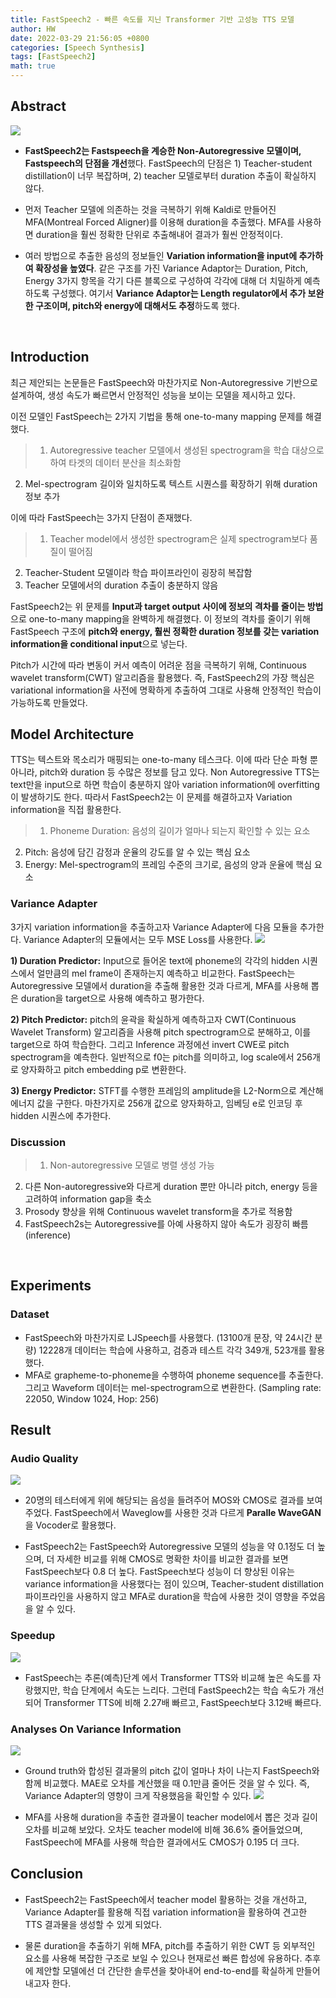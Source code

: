 ```yaml
---
title: FastSpeech2 - 빠른 속도를 지닌 Transformer 기반 고성능 TTS 모델
author: HW
date: 2022-03-29 21:56:05 +0800
categories: [Speech Synthesis]
tags: [FastSpeech2]
math: true
---
```




## **Abstract**

![](https://velog.velcdn.com/images/hws0120/post/21f8203b-d5a0-4ac5-87c1-8ceba0417400/image.png)

- **FastSpeech2는 Fastspeech을 계승한 Non-Autoregressive 모델이며, Fastspeech의 단점을 개선**했다. FastSpeech의 단점은 1) Teacher-student distillation이 너무 복잡하며, 2) teacher 모델로부터 duration 추출이 확실하지 않다.

- 먼저 Teacher 모델에 의존하는 것을 극복하기 위해 Kaldi로 만들어진 MFA(Montreal Forced Aligner)를 이용해 duration을 추출했다. MFA를 사용하면 duration을 훨씬 정확한 단위로 추출해내어 결과가 훨씬 안정적이다.

- 여러 방법으로 추출한 음성의 정보들인 **Variation information을 input에 추가하여 확장성을 높였다**. 같은 구조를 가진 Variance Adaptor는 Duration, Pitch, Energy 3가지 항목을 각기 다른 블록으로 구성하여 각각에 대해 더 치밀하게 예측하도록 구성했다. 여기서 **Variance Adaptor는 Length regulator에서 추가 보완한 구조이며, pitch와 energy에 대해서도 추정**하도록 했다.

  <br>

## **Introduction**

최근 제안되는 논문들은 FastSpeech와 마찬가지로 Non-Autoregressive 기반으로 설계하여, 생성 속도가 빠르면서 안정적인 성능을 보이는 모델을 제시하고 있다.

이전 모델인 FastSpeech는 2가지 기법을 통해 one-to-many mapping 문제를 해결했다.

>1) Autoregressive teacher 모델에서 생성된 spectrogram을 학습 대상으로 하여 타겟의 데이터 분산을 최소화함<br>
2) Mel-spectrogram 길이와 일치하도록 텍스트 시퀀스를 확장하기 위해 duration 정보 추가<br>

이에 따라 FastSpeech는 3가지 단점이 존재했다.

>1) Teacher model에서 생성한 spectrogram은 실제 spectrogram보다 품질이 떨어짐<br>
2) Teacher-Student 모델이라 학습 파이프라인이 굉장히 복잡함<br>
3) Teacher 모델에서의 duration 추출이 충분하지 않음

FastSpeech2는 위 문제를 **Input과 target output 사이에 정보의 격차를 줄이는 방법**으로 one-to-many mapping을 완벽하게 해결했다. 이 정보의 격차를 줄이기 위해 FastSpeech 구조에 **pitch와 energy, 훨씬 정확한 duration 정보를 갖는 variation information을 conditional input**으로 넣는다. <br>

Pitch가 시간에 따라 변동이 커서 예측이 어려운 점을 극복하기 위해, Continuous wavelet transform(CWT) 알고리즘을 활용했다. 즉, FastSpeech2의 가장 핵심은 variational information을 사전에 명확하게 추출하여 그대로 사용해 안정적인 학습이 가능하도록 만들었다.
<br>

## **Model Architecture**

TTS는 텍스트와 목소리가 매핑되는 one-to-many 테스크다. 이에 따라 단순 파형 뿐 아니라, pitch와 duration 등 수많은 정보를 담고 있다. Non Autoregressive TTS는 text만을 input으로 하면 학습이 충분하지 않아 variation information에 overfitting이 발생하기도 한다. 따라서 FastSpeech2는 이 문제를 해결하고자 Variation information을 직접 활용한다.

>1) Phoneme Duration: 음성의 길이가 얼마나 되는지 확인할 수 있는 요소<br>
2) Pitch: 음성에 담긴 감정과 운율의 강도를 알 수 있는 핵심 요소<br>
3) Energy: Mel-spectrogram의 프레임 수준의 크기로, 음성의 양과 운율에 핵심 요소<br>



### **Variance Adapter**

3가지 variation information을 추출하고자 Variance Adapter에 다음 모듈을 추가한다. Variance Adapter의 모듈에서는 모두 MSE Loss를 사용한다.
![](https://velog.velcdn.com/images/hws0120/post/6e28b1d2-c58d-491f-890d-72da771dc56e/image.png)

**1) Duration Predictor:** Input으로 들어온 text에 phoneme의 각각의 hidden 시퀀스에서 얼만큼의 mel frame이 존재하는지 예측하고 비교한다. FastSpeech는 Autoregressive 모델에서 duration을 추출해 활용한 것과 다르게, MFA를 사용해 뽑은 duration을 target으로 사용해 예측하고 평가한다.



**2) Pitch Predictor:** pitch의 윤곽을 확실하게 예측하고자 CWT(Continuous Wavelet Transform) 알고리즘을 사용해 pitch spectrogram으로 분해하고, 이를 target으로 하여 학습한다. 그리고 Inference 과정에선 invert CWE로 pitch spectrogram을 예측한다. 일반적으로 f0는 pitch를 의미하고, log scale에서 256개로 양자화하고 pitch embedding p로 변환한다.



**3) Energy Predictor:** STFT를 수행한 프레임의 amplitude을 L2-Norm으로 계산해 에너지 값을 구한다. 마찬가지로 256개 값으로 양자화하고, 임베딩 e로 인코딩 후 hidden 시퀀스에 추가한다. 




### **Discussion**

>1)	Non-autoregressive 모델로 병렬 생성 가능<br>
2)	다른 Non-autoregressive와 다르게 duration 뿐만 아니라 pitch, energy 등을 고려하여 information gap을 축소<br>
3)	Prosody 향상을 위해 Continuous wavelet transform을 추가로 적용함<br>
4)	FastSpeech2s는 Autoregressive를 아예 사용하지 않아 속도가 굉장히 빠름(inference)

<br>

## **Experiments**

### **Dataset**

- FastSpeech와 마찬가지로 LJSpeech를 사용했다. (13100개 문장, 약 24시간 분량)
  12228개 데이터는 학습에 사용하고, 검증과 테스트 각각 349개, 523개를 활용했다.
- MFA로 grapheme-to-phoneme을 수행하여 phoneme sequence를 추출한다. 그리고 Waveform 데이터는 mel-spectrogram으로 변환한다. (Sampling rate: 22050, Window 1024, Hop: 256)
  <br>

## **Result**

### **Audio Quality**

![](https://velog.velcdn.com/images/hws0120/post/65deaec0-9900-4296-a567-98d7706a4e69/image.png)

- 20명의 테스터에게 위에 해당되는 음성을 들려주어 MOS와 CMOS로 결과를 보여주었다. FastSpeech에서 Waveglow를 사용한 것과 다르게 **Paralle WaveGAN**을 Vocoder로 활용했다. 

- FastSpeech2는 FastSpeech와 Autoregressive 모델의 성능을 약 0.1정도 더 높으며, 더 자세한 비교를 위해 CMOS로 명확한 차이를 비교한 결과를 보면 FastSpeech보다 0.8 더 높다. FastSpeech보다 성능이 더 향상된 이유는 variance information을 사용했다는 점이 있으며, Teacher-student distillation 파이프라인을 사용하지 않고 MFA로 duration을 학습에 사용한 것이 영향을 주었음을 알 수 있다.<br>

### **Speedup**

![](https://velog.velcdn.com/images/hws0120/post/3930dea2-58fb-4354-b499-eb558e4a7b8f/image.png)

- FastSpeech는 추론(예측)단계 에서 Transformer TTS와 비교해 높은 속도를 자랑했지만, 학습 단계에서 속도는 느리다. 그런데 FastSpeech2는 학습 속도가 개선되어 Transformer TTS에 비해 2.27배 빠르고, FastSpeech보다 3.12배 빠르다. <br>

### **Analyses On Variance Information**

 ![](https://velog.velcdn.com/images/hws0120/post/0a381a19-2c34-4648-b176-3efd1ab12fd8/image.png)

- Ground truth와 합성된 결과물의 pitch 값이 얼마나 차이 나는지 FastSpeech와 함께 비교했다. MAE로 오차를 계산했을 때 0.1만큼 줄어든 것을 알 수 있다. 즉, Variance Adapter의 영향이 크게 작용했음을 확인할 수 있다.
  ![](https://velog.velcdn.com/images/hws0120/post/f2824047-32de-41f9-91a5-2105114498d5/image.png)

- MFA를 사용해 duration을 추출한 결과물이 teacher model에서 뽑은 것과 길이 오차를 비교해 보았다. 오차도 teacher model에 비해 36.6% 줄어들었으며, FastSpeech에 MFA를 사용해 학습한 결과에서도 CMOS가 0.195 더 크다.
  <br>

## **Conclusion**

- FastSpeech2는 FastSpeech에서 teacher model 활용하는 것을 개선하고, Variance Adapter를 활용해 직접 variation information을 활용하여 견고한 TTS 결과물을 생성할 수 있게 되었다.

- 물론 duration을 추출하기 위해 MFA, pitch를 추출하기 위한 CWT 등 외부적인 요소를 사용해 복잡한 구조로 보일 수 있으나 현재로선 빠른 합성에 유용하다. 추후에 제안할 모델에선 더 간단한 솔루션을 찾아내어 end-to-end를 확실하게 만들어내고자 한다.